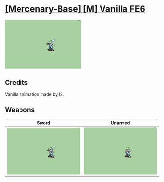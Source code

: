 # [\[Mercenary-Base\] \[M\] Vanilla FE6](../%5BMercenary-Base%5D%20%5BM%5D%20Vanilla%20FE6)

<img src="./1.%20Sword/Sword_000.png" alt="[Mercenary-Base] [M] Vanilla FE6 standing" />

## Credits

Vanilla animation made by IS.

## Weapons


|Sword |Unarmed |
|  :---: | :---: |
| <img alt="Sword animation" src="./1.%20Sword/Sword.gif" /> | <img alt="Unarmed animation" src="./8.%20Unarmed/Unarmed.gif" /> |
